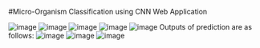 #Micro-Organism Classification using CNN Web Application

![image](https://github.com/nmishra90/Micro-Organism_Classification_CNN/assets/111515105/48ed6e2d-672b-4181-b27d-0f9015d2d5dd)
![image](https://github.com/nmishra90/Micro-Organism_Classification_CNN/assets/111515105/44075dd6-37b3-4b8e-8f2f-e18ac1a520da)
![image](https://github.com/nmishra90/Micro-Organism_Classification_CNN/assets/111515105/ce926521-2b26-4de6-bdb0-90c2a07c6583)
![image](https://github.com/nmishra90/Micro-Organism_Classification_CNN/assets/111515105/ec35b439-d59b-4c62-a5ee-be6bf7c25579)
![image](https://github.com/nmishra90/Micro-Organism_Classification_CNN/assets/111515105/93211164-2b7f-478e-abcd-991899c6d9ca)
Outputs of prediction are as follows:
![image](https://github.com/nmishra90/Micro-Organism_Classification_CNN/assets/111515105/08d27a75-0da4-4c39-9120-4251ea0a3d50)
![image](https://github.com/nmishra90/Micro-Organism_Classification_CNN/assets/111515105/0243694e-71be-42af-b417-64962c98109f)
![image](https://github.com/nmishra90/Micro-Organism_Classification_CNN/assets/111515105/c995b6e4-41fd-42fd-8bd6-71984b6e8d40)


